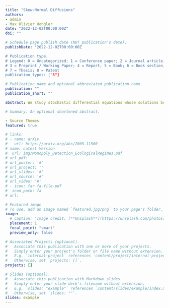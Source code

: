 ```yaml
---
title: "Skew-Normal Diffusions"
authors:
- admin
- Max Olivier Hongler
date: "2022-12-02T00:00:00Z"
doi: ""

# Schedule page publish date (NOT publication's date).
publishDate: "2022-12-02T00:00:00Z

# Publication type.
# Legend: 0 = Uncategorized; 1 = Conference paper; 2 = Journal article;
# 3 = Preprint / Working Paper; 4 = Report; 5 = Book; 6 = Book section;
# 7 = Thesis; 8 = Patent
publication_types: ["3"]

# Publication name and optional abbreviated publication name.
publication: ""
publication_short: ""

abstract: We study stochastic differential equations whose solutions behave according to skewed Gaussian distributions. We uncover a wide new class of diffusions characterized by a Brownian motion with a non homogeneous drift, for which the skew-normal distribution with time dependent skewness is the classical solution of the corresponding Kolmogorov forward equations. We obtain the drift via generalized h transforms of a new class of local martingales. We are able to characterize explicitly the relationship between skewness and potential for the entire class of processes. We find that such processes can be interpreted as dynamic censoring models with partial observability and time dependent correlations, and can be used as a skewness inducing noise source for any diffusion process. We then extend our previous results to Ornstein Uhlenbeck diffusions.

# Summary. An optional shortened abstract.

- Source Themes
featured: true

# links: 
# - name: arXiv
#   url: https://arxiv.org/abs/2005.11500
# name: Latest Version
#  url: img/Monopoly_Detection_EcologicalRegimes.pdf
# url_pdf: 
# url_poster: '#'
# url_project: ''
# url_slides: '#'
# url_source: '#'
# url_video: '#'
# - icon: far fa-file-pdf
#  icon_pack: fa
# url: 

# Featured image
# To use, add an image named `featured.jpg/png` to your page's folder. 
image:
  # caption: 'Image credit: [**Unsplash**](https://unsplash.com/photos/s9CC2SKySJM)'
  placement: 1
  focal_point: "smart"
  preview_only: false

# Associated Projects (optional).
#   Associate this publication with one or more of your projects.
#   Simply enter your project's folder or file name without extension.
#   E.g. `internal-project` references `content/project/internal-project/index.md`.
#   Otherwise, set `projects: []`.
projects: []

# Slides (optional).
#   Associate this publication with Markdown slides.
#   Simply enter your slide deck's filename without extension.
#   E.g. `slides: "example"` references `content/slides/example/index.md`.
#   Otherwise, set `slides: ""`.
slides: example
---
```



